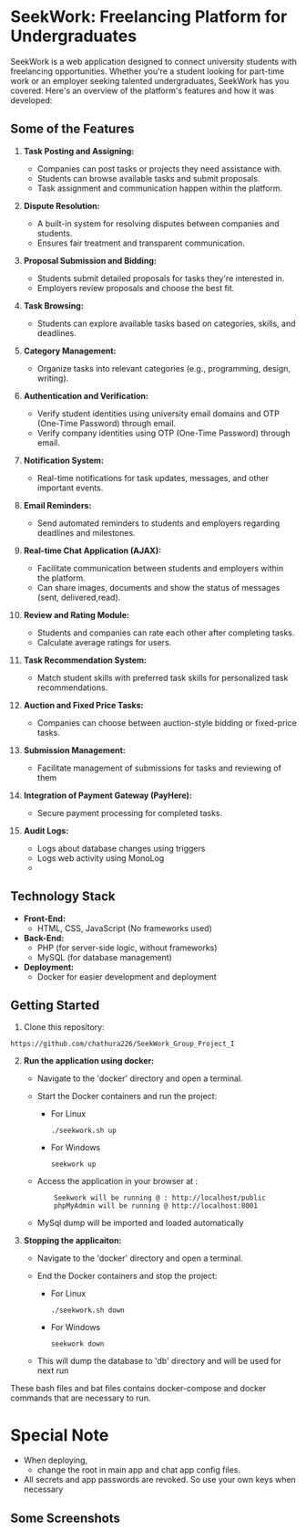 # SeekWork: Freelancing Platform for Undergraduates

SeekWork is a web application designed to connect university students with freelancing opportunities. Whether you're a student looking for part-time work or an employer seeking talented undergraduates, SeekWork has you covered. Here's an overview of the platform's features and how it was developed:

## Some of the Features

1. **Task Posting and Assigning:**
   - Companies can post tasks or projects they need assistance with.
   - Students can browse available tasks and submit proposals.
   - Task assignment and communication happen within the platform.

2. **Dispute Resolution:**
   - A built-in system for resolving disputes between companies and students.
   - Ensures fair treatment and transparent communication.

3. **Proposal Submission and Bidding:**
   - Students submit detailed proposals for tasks they're interested in.
   - Employers review proposals and choose the best fit.

4. **Task Browsing:**
   - Students can explore available tasks based on categories, skills, and deadlines.

5. **Category Management:**
   - Organize tasks into relevant categories (e.g., programming, design, writing).

6. **Authentication and Verification:**
   - Verify student identities using university email domains and OTP (One-Time Password) through email.
   - Verify company identities using OTP (One-Time Password) through email.

7. **Notification System:**
   - Real-time notifications for task updates, messages, and other important events.

8. **Email Reminders:**
   - Send automated reminders to students and employers regarding deadlines and milestones.

9. **Real-time Chat Application (AJAX):**
   - Facilitate communication between students and employers within the platform.
   - Can share images, documents and show the status of messages (sent, delivered,read).

10. **Review and Rating Module:**
    - Students and companies can rate each other after completing tasks.
    - Calculate average ratings for users.

11. **Task Recommendation System:**
    - Match student skills with preferred task skills for personalized task recommendations.

12. **Auction and Fixed Price Tasks:**
    - Companies can choose between auction-style bidding or fixed-price tasks.

13. **Submission Management:**
    - Facilitate management of submissions for tasks and reviewing of them

14. **Integration of Payment Gateway (PayHere):**
    - Secure payment processing for completed tasks.
    
15. **Audit Logs:**
    - Logs about database changes using triggers
    - Logs web activity using MonoLog
    - 
## Technology Stack

- **Front-End:**
  - HTML, CSS, JavaScript (No frameworks used)
- **Back-End:**
  - PHP (for server-side logic, without frameworks)
  - MySQL (for database management)
- **Deployment:**
  - Docker for easier development and deployment

## Getting Started

1. Clone this repository:
```
https://github.com/chathura226/SeekWork_Group_Project_I
```
2. **Run the application using docker:**
   - Navigate to the 'docker' directory and open a terminal.
   - Start the Docker containers and run the project:
     - For Linux
          ```
          ./seekwork.sh up
          ```
     - For Windows
          ```
          seekwork up
          ```
     
   - Access the application in your browser at :
     ```
         Seekwork will be running @ : http://localhost/public
         phpMyAdmin will be running @ http://localhost:8001
     ```
   - MySql dump will be imported and loaded automatically

3. **Stopping the applicaiton:**
   - Navigate to the 'docker' directory and open a terminal.
   - End the Docker containers and stop the project:
     - For Linux
          ```
          ./seekwork.sh down
          ```
     - For Windows
          ```
          seekwork down
          ```

   - This will dump the database to 'db' directory and will be used for next run

These bash files and bat files contains docker-compose and docker commands that are necessary to run.

# Special Note
 - When deploying,
   - change the root in main app and chat app config files.
 - All secrets and app passwords are revoked. So use your own keys when necessary

## Some Screenshots